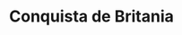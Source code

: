 ﻿---
title: "Conquista de Britania"
permalink: periodes_563.html
layout: periode
dataInici: 43
dataFi: 96
sidebar: periodes
pares:
  - id: 41
    title: "Imperio Romano"
    dataInici: "(-27)"
    dataFi: "(476)"

fills:
  - id: 171
    title: "Revuelta de Boudica"
    dataInici: "(60)"
    dataFi: "(61)"

  - id: 564
    title: "Campañas de Agricola"
    dataInici: "(60)"
    dataFi: "(78)"

jocsPrincipals:
jocsEscenaris:
jocsEpoca:
jocsEpocaEscenaris:
---
